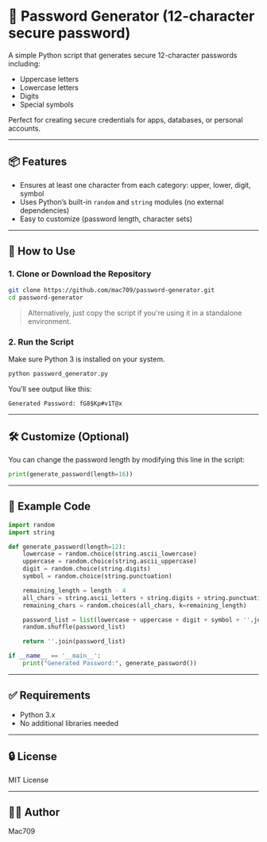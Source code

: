 # 🔐 Password Generator (12-character secure password)

A simple Python script that generates secure 12-character passwords including:
- Uppercase letters
- Lowercase letters
- Digits
- Special symbols

Perfect for creating secure credentials for apps, databases, or personal accounts.

---

## 📦 Features

- Ensures at least one character from each category: upper, lower, digit, symbol
- Uses Python’s built-in `random` and `string` modules (no external dependencies)
- Easy to customize (password length, character sets)

---

## 🚀 How to Use

### 1. Clone or Download the Repository

```bash
git clone https://github.com/mac709/password-generator.git
cd password-generator
```

> Alternatively, just copy the script if you're using it in a standalone environment.

### 2. Run the Script

Make sure Python 3 is installed on your system.

```bash
python password_generator.py
```

You’ll see output like this:

```
Generated Password: fG8$Kp#v1T@x
```

---

## 🛠 Customize (Optional)

You can change the password length by modifying this line in the script:

```python
print(generate_password(length=16))
```

---

## 📄 Example Code

```python
import random
import string

def generate_password(length=12):
    lowercase = random.choice(string.ascii_lowercase)
    uppercase = random.choice(string.ascii_uppercase)
    digit = random.choice(string.digits)
    symbol = random.choice(string.punctuation)

    remaining_length = length - 4
    all_chars = string.ascii_letters + string.digits + string.punctuation
    remaining_chars = random.choices(all_chars, k=remaining_length)

    password_list = list(lowercase + uppercase + digit + symbol + ''.join(remaining_chars))
    random.shuffle(password_list)

    return ''.join(password_list)

if __name__ == '__main__':
    print("Generated Password:", generate_password())
```

---

## ✅ Requirements

- Python 3.x
- No additional libraries needed

---

## 🔒 License

MIT License

---

## 🙋‍♂️ Author

Mac709
